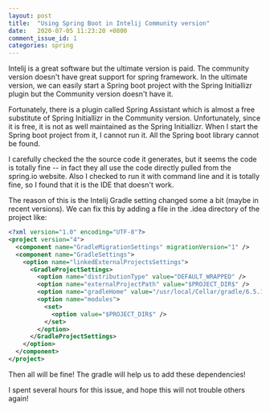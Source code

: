 ```yaml
---
layout: post
title:  "Using Spring Boot in Intelij Community version"
date:   2020-07-05 11:23:20 +0800
comment_issue_id: 1
categories: spring
---
```

Intelij is a great software but the ultimate version is paid. The community version doesn't have great support for spring framework. In the ultimate version, we can easily start a Spring boot project with the Spring Initiallizr plugin but the Community version doesn't have it.

Fortunately, there is a plugin called Spring Assistant which is almost a free substitute of Spring Initiallizr in the Community version. Unfortunately, since it is free, it is not as well maintained as the Spring Initiallizr. When I start the Spring boot project from it, I cannot run it. All the Spring boot library cannot be found.

I carefully checked the the source code it generates, but it seems the code is totally fine -- in fact they all use the code directly pulled from the spring.io website. Also I checked to run it with command line and it is totally fine, so I found that it is the IDE that doesn't work.

The reason of this is the Intelij Gradle setting changed some a bit (maybe in recent versions). We can fix this by adding a file in the .idea directory of the project like:

```xml
<?xml version="1.0" encoding="UTF-8"?>
<project version="4">
  <component name="GradleMigrationSettings" migrationVersion="1" />
  <component name="GradleSettings">
    <option name="linkedExternalProjectsSettings">
      <GradleProjectSettings>
        <option name="distributionType" value="DEFAULT_WRAPPED" />
        <option name="externalProjectPath" value="$PROJECT_DIR$" />
        <option name="gradleHome" value="/usr/local/Cellar/gradle/6.5.1/libexec" />
        <option name="modules">
          <set>
            <option value="$PROJECT_DIR$" />
          </set>
        </option>
      </GradleProjectSettings>
    </option>
  </component>
</project>
```

Then all will be fine! The gradle will help us to add these dependencies!

I spent several hours for this issue, and hope this will not trouble others again!



